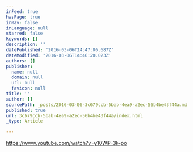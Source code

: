 ```yaml
---
inFeed: true
hasPage: true
inNav: false
inLanguage: null
starred: false
keywords: []
description: ''
datePublished: '2016-03-06T14:47:06.687Z'
dateModified: '2016-03-06T14:46:20.023Z'
authors: []
publisher:
  name: null
  domain: null
  url: null
  favicon: null
title: ''
author: []
sourcePath: _posts/2016-03-06-3c679ccb-5bab-4ea9-a2ec-56b4be43f44a.md
published: true
url: 3c679ccb-5bab-4ea9-a2ec-56b4be43f44a/index.html
_type: Article

---
```

https://www.youtube.com/watch?v=y10WP-3k-po